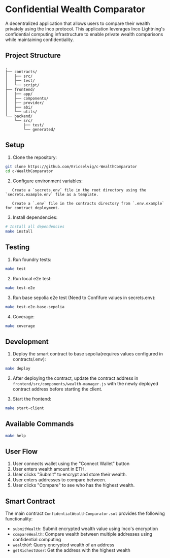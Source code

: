 # Confidential Wealth Comparator

A decentralized application that allows users to compare their wealth privately using the Inco protocol. This application leverages Inco Lightning's confidential computing infrastructure to enable private wealth comparisons while maintaining confidentiality.

## Project Structure

```
.
├── contracts/
│   ├── src/
│   ├── test/
│   └── script/
├── frontend/
│   ├── app/
│   ├── components/
│   ├── provider/
│   ├── abi/
│   └── utils/
└── backend/
    └── src/
        ├── test/
        └── generated/
```

## Setup

1. Clone the repository:

```bash
git clone https://github.com/Ericselvig/c-WealthComparator
cd c-WealthComparator
```

2. Configure environment variables:

```
   Create a `secrets.env` file in the root directory using the `secrets.example.env` file as a template.

   Create a `.env` file in the contracts directory from `.env.example` for contract deployment.
```

3. Install dependencies:

```bash
# Install all dependencies
make install
```


## Testing

1. Run foundry tests:

```bash
make test
```

2. Run local e2e test:

```bash
make test-e2e
```

3. Run base sepolia e2e test (Need to Confifure values in secrets.env):

```bash
make test-e2e-base-sepolia
```

4. Coverage:

```bash
make coverage
```

## Development

1. Deploy the smart contract to base sepolia(requires values configured in contracts/.env):

```bash
make deploy
```

2. After deploying the contract, update the contract address in `frontend/src/components/wealth-manager.js` with the newly deployed contract address before starting the client.

3. Start the frontend:

```bash
make start-client
```

## Available Commands

```bash
make help
```

## User Flow

1. User connects wallet using the "Connect Wallet" button
2. User enters wealth amount in ETH.
3. User clicks "Submit" to encrypt and store their wealth.
4. User enters addresses to compare between.
5. User clicks "Compare" to see who has the highest wealth.

## Smart Contract

The main contract `ConfidentialWealthComparator.sol` provides the following functionality:

- `submitWealth`: Submit encrypted wealth value using Inco's encryption
- `compareWealth`: Compare wealth between multiple addresses using confidential computing
- `wealthOf`: Query encrypted wealth of an address
- `getRichestUser`: Get the address with the highest wealth
